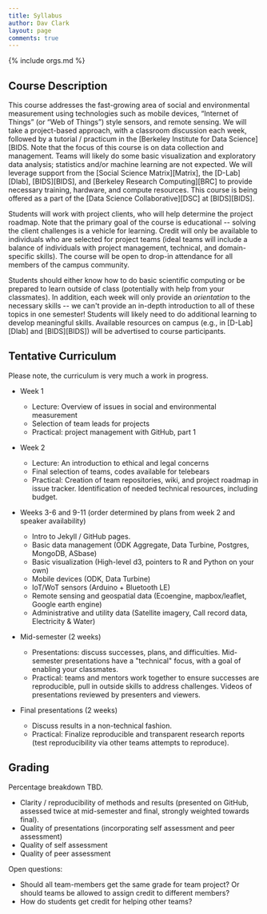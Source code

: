 ```yaml
---
title: Syllabus
author: Dav Clark
layout: page
comments: true
---
```

{% include orgs.md %}

## Course Description

This course addresses the fast-growing area of social and environmental
measurement using technologies such as mobile devices, “Internet of Things” (or
“Web of Things”) style sensors, and remote sensing. We will take a project-based
approach, with a classroom discussion each week, followed by a tutorial /
practicum in the [Berkeley Institute for Data Science][BIDS. Note that the focus
of this course is on data collection and management. Teams will likely do some
basic visualization and exploratory data analysis; statistics and/or machine
learning are not expected.  We will leverage support from the [Social Science
Matrix][Matrix], the [D-Lab][Dlab], [BIDS][BIDS], and [Berkeley Research
Computing][BRC] to provide necessary training, hardware, and compute resources.
This course is being offered as a part of the [Data Science Collaborative][DSC]
at [BIDS][BIDS].

Students will work with project clients, who will help determine the project
roadmap. Note that the primary goal of the course is educational -- solving the
client challenges is a vehicle for learning. Credit will only be available to
individuals who are selected for project teams (ideal teams will include a
balance of individuals with project management, technical, and domain-specific
skills). The course will be open to drop-in attendance for all members of the
campus community.

Students should either know how to do basic scientific computing or be prepared
to learn outside of class (potentially with help from your classmates). In
addition, each week will only provide an *orientation* to the necessary skills
-- we can't provide an in-depth introduction to all of these topics in one
semester! Students will likely need to do additional learning to develop
meaningful skills.  Available resources on campus (e.g., in [D-Lab][Dlab] and
[BIDS][BIDS]) will be advertised to course participants.

## Tentative Curriculum

Please note, the curriculum is very much a work in progress.

 - Week 1
    - Lecture: Overview of issues in social and environmental measurement
    - Selection of team leads for projects
    - Practical: project management with GitHub, part 1
 - Week 2
    - Lecture: An introduction to ethical and legal concerns
    - Final selection of teams, codes available for telebears
    - Practical: Creation of team repositories, wiki, and project roadmap in
      issue tracker. Identification of needed technical resources, including
      budget.
 - Weeks 3-6 and 9-11 (order determined by plans from week 2 and speaker
   availability)
    - Intro to Jekyll / GitHub pages.
    - Basic data management (ODK Aggregate, Data Turbine, Postgres, MongoDB,
      ASbase)
    - Basic visualization (High-level d3, pointers to R and Python on your own)
    - Mobile devices (ODK, Data Turbine)
    - IoT/WoT sensors (Arduino + Bluetooth LE)
    - Remote sensing and geospatial data (Ecoengine, mapbox/leaflet, Google
      earth engine)
    - Administrative and utility data (Satellite imagery, Call record data,
      Electricity & Water)

 - Mid-semester (2 weeks)
    - Presentations: discuss successes, plans, and difficulties. Mid-semester
      presentations have a "technical" focus, with a goal of enabling your
      classmates.
    - Practical: teams and mentors work together to ensure successes are
      reproducible, pull in outside skills to address challenges. Videos of
      presentations reviewed by presenters and viewers.
 - Final presentations (2 weeks)
   - Discuss results in a non-technical fashion.
   - Practical: Finalize reproducible and transparent research reports (test
     reproducibility via other teams attempts to reproduce).

## Grading

Percentage breakdown TBD.

 - Clarity / reproducibility of methods and results (presented on GitHub,
   assessed twice at mid-semester and final, strongly weighted towards final).
 - Quality of presentations (incorporating self assessment and peer assessment)
 - Quality of self assessment
 - Quality of peer assessment

Open questions:

 - Should all team-members get the same grade for team project? Or should teams
   be allowed to assign credit to different members?
 - How do students get credit for helping other teams?
